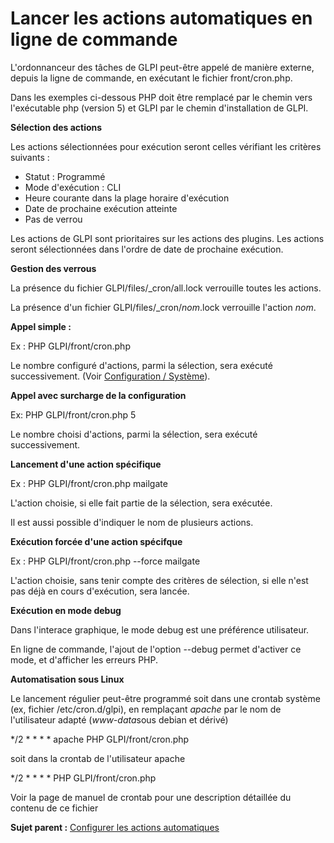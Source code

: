 Lancer les actions automatiques en ligne de commande
====================================================

L'ordonnanceur des tâches de GLPI peut-être appelé de manière externe,
depuis la ligne de commande, en exécutant le fichier front/cron.php.

Dans les exemples ci-dessous PHP doit être remplacé par le chemin vers
l'exécutable php (version 5) et GLPI par le chemin d'installation de
GLPI.

**Sélection des actions**

Les actions sélectionnées pour exécution seront celles vérifiant les
critères suivants :

-   Statut : Programmé
-   Mode d'exécution : CLI
-   Heure courante dans la plage horaire d'exécution
-   Date de prochaine exécution atteinte
-   Pas de verrou

Les actions de GLPI sont prioritaires sur les actions des plugins. Les
actions seront sélectionnées dans l'ordre de date de prochaine
exécution.

**Gestion des verrous**

La présence du fichier GLPI/files/\_cron/all.lock verrouille toutes les
actions.

La présence d'un fichier GLPI/files/\_cron/*nom*.lock verrouille
l'action *nom*.

**Appel simple :**

Ex : PHP GLPI/front/cron.php

Le nombre configuré d'actions, parmi la sélection, sera exécuté
successivement. (Voir [Configuration /
Système](config_common_sysinfo.html "Cet onglet permet de visualiser un résumé des informations sur les capacités du serveur web et de définir les informations de journalisation et d'erreurs à enregistrer ainsi que la politique des mots de passe à appliquer.")).

**Appel avec surcharge de la configuration**

Ex: PHP GLPI/front/cron.php 5

Le nombre choisi d'actions, parmi la sélection, sera exécuté
successivement.

**Lancement d'une action spécifique**

Ex : PHP GLPI/front/cron.php mailgate

L'action choisie, si elle fait partie de la sélection, sera exécutée.

Il est aussi possible d'indiquer le nom de plusieurs actions.

**Exécution forcée d'une action spécifque**

Ex : PHP GLPI/front/cron.php --force mailgate

L'action choisie, sans tenir compte des critères de sélection, si elle
n'est pas déjà en cours d'exécution, sera lancée.

**Exécution en mode debug**

Dans l'interace graphique, le mode debug est une préférence utilisateur.

En ligne de commande, l'ajout de l'option --debug permet d'activer ce
mode, et d'afficher les erreurs PHP.

**Automatisation sous Linux**

Le lancement régulier peut-être programmé soit dans une crontab système
(ex, fichier /etc/cron.d/glpi), en remplaçant *apache* par le nom de
l'utilisateur adapté (*www-data*sous debian et dérivé)

\*/2 \* \* \* \* apache PHP GLPI/front/cron.php

soit dans la crontab de l'utilisateur apache

\*/2 \* \* \* \* PHP GLPI/front/cron.php

Voir la page de manuel de crontab pour une description détaillée du
contenu de ce fichier

**Sujet parent :** [Configurer les actions
automatiques](../glpi/config_crontask.html "Les actions automatiques se configurent depuis le menu Configuration > Actions automatiques")
